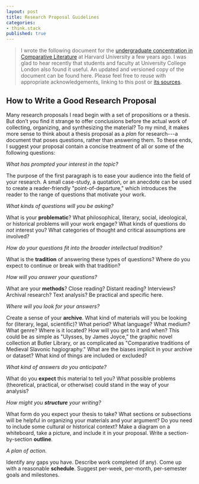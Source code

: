 ```yaml
---
layout: post
title: Research Proposal Guidelines
categories:
- think.stack
published: true
---
```


> I wrote the following document for the [undergraduate concentration in
Comparative Literature](https://perma.cc/HRR8-DA7M) at Harvard University a
few years ago. I was glad to hear recently that students and faculty at
University College London also found it useful. An updated and versioned copy
of the document can be found here. Please feel free to reuse with appropriate
acknowledgements, linking to this post or [its
sources](https://github.com/denten/denten.github.io/blob/master/_posts/2018-07-01-research-proposal-guide.md).

## How to Write a Good Research Proposal

Many research proposals I read begin with a set of propositions or a thesis.
But don’t you find it strange to offer conclusions before the actual work of
collecting, organizing, and synthesizing the material? To my mind, it makes
more sense to think about a thesis proposal as a *plan* for research---a
document that poses questions, rather than answering them. To these ends, I
suggest your proposal contain a concise treatment of all or some of the
following questions:

*What has prompted your interest in the topic?*

The purpose of the first paragraph is to ease your audience into the field of
your research. A small case-study, a quotation, or an anecdote can be used to
create a reader-friendly "point-of-departure," which introduces the reader to
the range of questions that motivate your work.

*What kinds of questions will you be asking?*

What is your **problematic**?  What philosophical, literary, social,
ideological, or historical problems will your work engage? What kinds of
questions do *not* interest you? What categories of thought and critical
assumptions are involved?

*How do your questions fit into the broader intellectual tradition?*

What is the **tradition** of answering these types of questions?  Where do you
expect to continue or break with that tradition?

*How will you answer your questions?*

What are your **methods**? Close reading?  Distant reading? Interviews?
Archival research?  Text analysis?  Be practical and specific here.

*Where will you look for your answers?*

Create a sense of your **archive**.  What kind of materials will you be
looking for (literary, legal, scientific)?  What period?  What language?  What
medium?  What genre?  Where is it located? How will you get to it and when?
This could be as simple as "Ulysses, by James Joyce,” the graphic novel
collection at Butler Library, or as complicated as "Comparative traditions of
Medieval Slavonic hagiography." What are the biases implicit in your archive
or dataset? What kind of things are included or excluded?

*What kind of answers do you anticipate?*

What do you **expect** this material to tell you?  What possible problems
(theoretical, practical, or otherwise) could stand in the way of your
analysis?

*How might you **structure** your writing?*

What form do you expect your thesis to take? What sections or subsections will
be helpful in organizing your materials and your argument? Do you need to
include some cultural or historical context? Make a diagram on a whiteboard,
take a picture, and include it in your proposal. Write a section-by-section
**outline**.

*A plan of action.*

Identify any gaps you have. Describe work completed (if any).  Come up with a
reasonable **schedule**. Suggest per-week, per-month, per-semester goals and
milestones.
